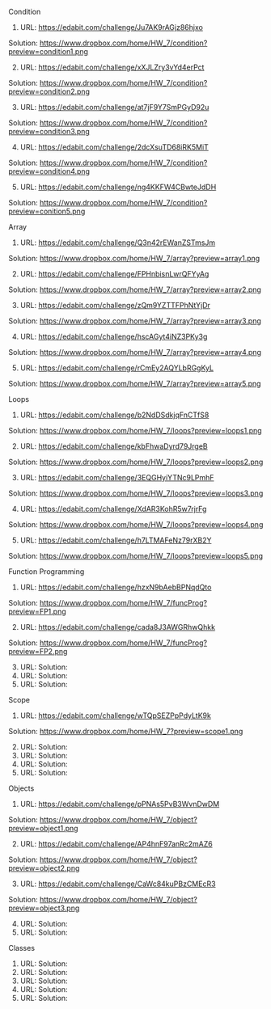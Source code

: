 Condition
1. URL: https://edabit.com/challenge/Ju7AK9rAGjz86hjxo

Solution: https://www.dropbox.com/home/HW_7/condition?preview=condition1.png

2. URL: https://edabit.com/challenge/xXJLZry3vYd4erPct

Solution: https://www.dropbox.com/home/HW_7/condition?preview=condition2.png

3. URL: https://edabit.com/challenge/at7jF9Y7SmPGyD92u

Solution: https://www.dropbox.com/home/HW_7/condition?preview=condition3.png

4. URL: https://edabit.com/challenge/2dcXsuTD68iRK5MiT

Solution: https://www.dropbox.com/home/HW_7/condition?preview=condition4.png

5. URL: https://edabit.com/challenge/ng4KKFW4CBwteJdDH

Solution: https://www.dropbox.com/home/HW_7/condition?preview=conition5.png

Array
1. URL: https://edabit.com/challenge/Q3n42rEWanZSTmsJm

Solution: https://www.dropbox.com/home/HW_7/array?preview=array1.png

2. URL: https://edabit.com/challenge/FPHnbisnLwrQFYyAg

Solution: https://www.dropbox.com/home/HW_7/array?preview=array2.png

3. URL: https://edabit.com/challenge/zQm9YZTTFPhNtYjDr

Solution: https://www.dropbox.com/home/HW_7/array?preview=array3.png

4. URL: https://edabit.com/challenge/hscAGyt4iNZ3PKy3g

Solution: https://www.dropbox.com/home/HW_7/array?preview=array4.png

5. URL: https://edabit.com/challenge/rCmEy2AQYLbRGgKyL

Solution: https://www.dropbox.com/home/HW_7/array?preview=array5.png

Loops
1. URL: https://edabit.com/challenge/b2NdDSdkjqFnCTfS8

Solution: https://www.dropbox.com/home/HW_7/loops?preview=loops1.png

2. URL: https://edabit.com/challenge/kbFhwaDyrd79JrgeB

Solution: https://www.dropbox.com/home/HW_7/loops?preview=loops2.png

3. URL: https://edabit.com/challenge/3EQGHyiYTNc9LPmhF

Solution: https://www.dropbox.com/home/HW_7/loops?preview=loops3.png

4. URL: https://edabit.com/challenge/XdAR3KohR5w7rjrFg

Solution: https://www.dropbox.com/home/HW_7/loops?preview=loops4.png

5. URL: https://edabit.com/challenge/h7LTMAFeNz79rXB2Y

Solution: https://www.dropbox.com/home/HW_7/loops?preview=loops5.png


Function Programming 
1. URL: https://edabit.com/challenge/hzxN9bAebBPNqdQto

Solution: https://www.dropbox.com/home/HW_7/funcProg?preview=FP1.png

2. URL: https://edabit.com/challenge/cada8J3AWGRhwQhkk

Solution: https://www.dropbox.com/home/HW_7/funcProg?preview=FP2.png

3. URL: 
Solution:
4. URL: 
Solution:
5. URL: 
Solution:

Scope
1. URL: https://edabit.com/challenge/wTQpSEZPpPdyLtK9k

Solution: https://www.dropbox.com/home/HW_7?preview=scope1.png

2. URL: 
Solution:
3. URL: 
Solution:
4. URL: 
Solution:
5. URL: 
Solution:

Objects
1. URL: https://edabit.com/challenge/pPNAs5PvB3WvnDwDM

Solution: https://www.dropbox.com/home/HW_7/object?preview=object1.png

2. URL: https://edabit.com/challenge/AP4hnF97anRc2mAZ6

Solution: https://www.dropbox.com/home/HW_7/object?preview=object2.png

3. URL: https://edabit.com/challenge/CaWc84kuPBzCMEcR3

Solution: https://www.dropbox.com/home/HW_7/object?preview=object3.png

4. URL: 
Solution:
5. URL: 
Solution:

Classes
1. URL: 
Solution:
2. URL: 
Solution:
3. URL: 
Solution:
4. URL: 
Solution:
5. URL: 
Solution:


